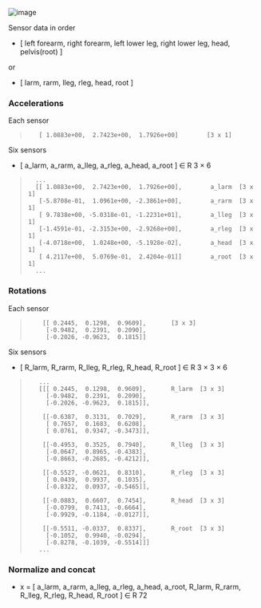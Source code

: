 ![image](https://user-images.githubusercontent.com/99313947/154220840-05476774-6760-444a-9a2a-03990c19e27b.png)

Sensor data in order
- [ left forearm, right forearm, left lower leg, right lower leg, head, pelvis(root) ]

or
- [ larm, rarm, lleg, rleg, head, root ]

### Accelerations
Each sensor
>        [ 1.0883e+00,  2.7423e+00,  1.7926e+00]        [3 x 1]

Six sensors
- [ a_larm, a_rarm, a_lleg, a_rleg, a_head, a_root ] ∈ R 3 × 6

>       ...
>       [[ 1.0883e+00,  2.7423e+00,  1.7926e+00],        a_larm  [3 x 1]
>        [-5.8708e-01,  1.0961e+00, -2.3861e+00],        a_rarm  [3 x 1]
>        [ 9.7838e+00, -5.0318e-01, -1.2231e+01],        a_lleg  [3 x 1]
>        [-1.4591e-01, -2.3153e+00, -2.9268e+00],        a_rleg  [3 x 1]
>        [-4.0718e+00,  1.0248e+00, -5.1928e-02],        a_head  [3 x 1]
>        [ 4.2117e+00,  5.0769e-01,  2.4204e-01]]        a_root  [3 x 1]
>       ...

### Rotations
Each sensor
>         [[ 0.2445,  0.1298,  0.9609],       [3 x 3]
>          [-0.9482,  0.2391,  0.2090],
>          [-0.2026, -0.9623,  0.1815]]

Six sensors
- [ R_larm, R_rarm, R_lleg, R_rleg, R_head, R_root ] ∈ R 3 × 3 × 6

>        ...
>        [[[ 0.2445,  0.1298,  0.9609],       R_larm  [3 x 3]
>          [-0.9482,  0.2391,  0.2090],
>          [-0.2026, -0.9623,  0.1815]],
>          
>         [[-0.6387,  0.3131,  0.7029],       R_rarm  [3 x 3]
>          [ 0.7657,  0.1683,  0.6208],
>          [ 0.0761,  0.9347, -0.3473]],
>          
>         [[-0.4953,  0.3525,  0.7940],       R_lleg  [3 x 3]
>          [-0.0647,  0.8965, -0.4383],
>          [-0.8663, -0.2685, -0.4212]],
>          
>         [[-0.5527, -0.0621,  0.8310],       R_rleg  [3 x 3]
>          [ 0.0439,  0.9937,  0.1035],
>          [-0.8322,  0.0937, -0.5465]],
>          
>         [[-0.0883,  0.6607,  0.7454],       R_head  [3 x 3]
>          [-0.0799,  0.7413, -0.6664],
>          [-0.9929, -0.1184, -0.0127]],
>          
>         [[-0.5511, -0.0337,  0.8337],       R_root  [3 x 3]
>          [-0.1052,  0.9940, -0.0294],
>          [-0.8278, -0.1039, -0.5514]]]
>        ...

### Normalize and concat
- x = [ a_larm, a_rarm, a_lleg, a_rleg, a_head, a_root, R_larm, R_rarm, R_lleg, R_rleg, R_head, R_root ] ∈ R 72
